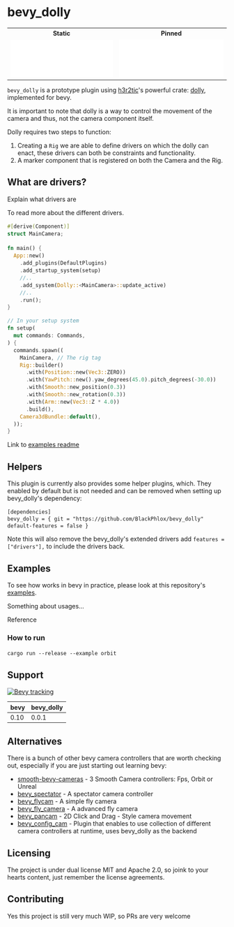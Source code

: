 <h1>bevy_dolly</h1>
<div align="center">
<table>
  <tr>
    <th>Static</th>
    <th>Pinned</th>
  </tr>
  <tr>
    <td><a href="https://github.com/BlackPhlox/bevy_dolly"><img src="https://raw.githubusercontent.com/BlackPhlox/BlackPhlox/master/bevy_dolly_1.svg" alt="bevy dolly static"></a></td>
    <td><a href="https://github.com/BlackPhlox/bevy_dolly"><img src="https://raw.githubusercontent.com/BlackPhlox/BlackPhlox/master/bevy_dolly_dev_0.svg" alt="bevy dolly pinned"></a></td>
  </tr>
</table>
</div>

`bevy_dolly` is a prototype plugin using [h3r2tic](https://github.com/h3r2tic)'s powerful crate: [dolly](https://github.com/h3r2tic/dolly), implemented for bevy.<br/>

It is important to note that dolly is a way to control the movement of the camera and thus, not the camera component itself. </br>

Dolly requires two steps to function:
1. Creating a `Rig` we are able to define drivers on which the dolly can enact, these drivers can both be constraints and functionality.
2. A marker component that is registered on both the Camera and the Rig.

## What are drivers?

Explain what drivers are

To read more about the different drivers.

```rs
#[derive(Component)]
struct MainCamera;

fn main() {
  App::new()
    .add_plugins(DefaultPlugins)
    .add_startup_system(setup)
    //..
    .add_system(Dolly::<MainCamera>::update_active)
    //..
    .run();
}
```

```rs
// In your setup system
fn setup(
  mut commands: Commands,
) {
  commands.spawn((
    MainCamera, // The rig tag
    Rig::builder()
      .with(Position::new(Vec3::ZERO))
      .with(YawPitch::new().yaw_degrees(45.0).pitch_degrees(-30.0))
      .with(Smooth::new_position(0.3))
      .with(Smooth::new_rotation(0.3))
      .with(Arm::new(Vec3::Z * 4.0))
      .build(),
    Camera3dBundle::default(),
  ));
}
```
Link to [examples readme](/examples/README.md)

## Helpers

This plugin is currently also provides some helper plugins, which.
They enabled by default but is not needed and can be removed when setting up bevy_dolly's dependency:

```
[dependencies]
bevy_dolly = { git = "https://github.com/BlackPhlox/bevy_dolly" default-features = false }
```
Note this will also remove the bevy_dolly's extended drivers add `features = ["drivers"],` to include the drivers back.

## Examples

To see how works in bevy in practice, please look at this repository's [examples](/examples/).

Something about usages...

Reference 

### How to run

`cargo run --release --example orbit`

## Support
[![Bevy tracking](https://img.shields.io/badge/Bevy%20tracking-released%20version-lightblue)](https://github.com/bevyengine/bevy/blob/main/docs/plugins_guidelines.md#main-branch-tracking)

|bevy|bevy_dolly|
|---|---|
|0.10| 0.0.1 |

## Alternatives

There is a bunch of other bevy camera controllers that are worth checking out, especially if you are just starting out learning bevy:

- [smooth-bevy-cameras](https://github.com/bonsairobo/smooth-bevy-cameras) - 3 Smooth Camera controllers: Fps, Orbit or Unreal
- [bevy_spectator](https://github.com/JonahPlusPlus/bevy_spectator) - A spectator camera controller
- [bevy_flycam](https://github.com/sburris0/bevy_flycam) - A simple fly camera
- [bevy_fly_camera](https://github.com/mcpar-land/bevy_fly_camera)  - A advanced fly camera
- [bevy_pancam](https://github.com/johanhelsing/bevy_pancam) - 2D Click and Drag - Style camera movement
- [bevy_config_cam](https://github.com/BlackPhlox/bevy_config_cam) - Plugin that enables to use collection of different camera controllers at runtime, uses bevy_dolly as the backend

## Licensing
The project is under dual license MIT and Apache 2.0, so joink to your hearts content, just remember the license agreements.

## Contributing
Yes this project is still very much WIP, so PRs are very welcome
